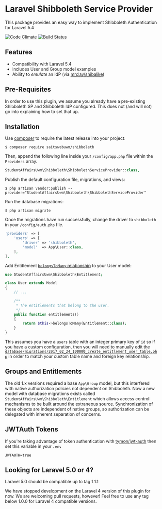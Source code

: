 Laravel Shibboleth Service Provider
===================================

This package provides an easy way to implement Shibboleth Authentication for
Laravel 5.4

[![Code Climate][3]][2]
[![Build Status][12]][11]

## Features ##

- Compatibility with Laravel 5.4
- Includes User and Group model examples
- Ability to *emulate* an IdP (via [mrclay/shibalike][13])

## Pre-Requisites ##

In order to use this plugin, we assume you already have a pre-existing
Shibboleth SP and Shibboleth IdP configured. This does not (and will not) go
into explaining how to set that up.

## Installation ##

Use [composer][1] to require the latest release into your project:

    $ composer require saitswebuwm/shibboleth

Then, append the following line inside your `/config/app.php` file within the
`Providers` array.

```php
StudentAffairsUwm\Shibboleth\ShibbolethServiceProvider::class,
```

Publish the default configuration file, migrations, and views:

    $ php artisan vendor:publish --provider="StudentAffairsUwm\Shibboleth\ShibbolethServiceProvider"

Run the database migrations:

    $ php artisan migrate

Once the migrations have run successfully, change the driver to `shibboleth` in
your `/config/auth.php` file.

```php
'providers' => [
    'users' => [
        'driver' => 'shibboleth',
        'model'  => App\User::class,
    ],
],
```

Add Entitlement [`belongsToMany` relationship][14] to your User model:

```php
use StudentAffairsUwm\Shibboleth\Entitlement;

class User extends Model
{
    // ...

    /**
     * The entitlements that belong to the user.
     */
    public function entitlements()
    {
        return $this->belongsToMany(Entitlement::class);
    }
}
```

This assumes you have a `users` table with an integer primary key of `id`
so if you have a custom configuration, then you will need to manually edit the
[`database/migrations/2017_02_24_100000_create_entitlement_user_table.php`][15]
in order to match your custom table name and foreign key relationship.

## Groups and Entitlements ##

The old 1.x versions required a base `App\Group` model, but this interfered with
native authorization policies not dependent on Shibboleth. Now a new model with
database migrations exists called `StudentAffairsUwm\Shibboleth\Entitlement`
which allows access control mechanisms to be built around the extraneous source.
Synchronization of these objects are independent of native groups, so
authorization can be delegated with inherent separation of concerns.

## JWTAuth Tokens ##

If you're taking advantage of token authentication with [tymon/jwt-auth][4] then
set this variable in your `.env`

    JWTAUTH=true

## Looking for Laravel 5.0 or 4? ##

Laravel 5.0 should be compatible up to tag 1.1.1

We have stopped development on the Laravel 4 version of this plugin for now.
We are welcoming pull requests, however!
Feel free to use any tag below 1.0.0 for Laravel 4 compatible versions.

[1]:https://getcomposer.org/
[2]:https://codeclimate.com/github/StudentAffairsUWM/Laravel-Shibboleth-Service-Provider
[3]:https://codeclimate.com/github/StudentAffairsUWM/Laravel-Shibboleth-Service-Provider/badges/gpa.svg
[4]:https://github.com/tymondesigns/jwt-auth
[11]:https://travis-ci.org/uawcob/Laravel-Shibboleth-Service-Provider
[12]:https://travis-ci.org/uawcob/Laravel-Shibboleth-Service-Provider.svg?branch=master
[13]:https://github.com/mrclay/shibalike
[14]:https://laravel.com/docs/5.4/eloquent-relationships#many-to-many
[15]:./src/database/migrations/2017_02_24_100000_create_entitlement_user_table.php
